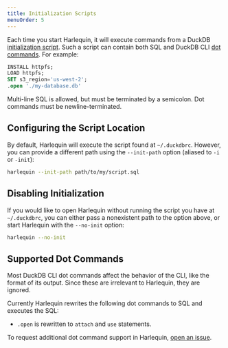 ```yaml
---
title: Initialization Scripts
menuOrder: 5
---
```


Each time you start Harlequin, it will execute commands from a DuckDB [initialization script](https://duckdb.org/docs/api/cli#configuring-the-cli). Such a script can contain both SQL and DuckDB CLI [dot commands](https://duckdb.org/docs/api/cli#special-commands-dot-commands). For example:

```sql
INSTALL httpfs;
LOAD httpfs;
SET s3_region='us-west-2';
.open './my-database.db'
```

Multi-line SQL is allowed, but must be terminated by a semicolon. Dot commands must be newline-terminated.

## Configuring the Script Location

By default, Harlequin will execute the script found at `~/.duckdbrc`. However, you can provide a different path using the `--init-path` option (aliased to `-i` or `-init`):

```bash
harlequin --init-path path/to/my/script.sql
```

## Disabling Initialization

If you would like to open Harlequin without running the script you have at `~/.duckdbrc`, you can either pass a nonexistent path to the option above, or start Harlequin with the `--no-init` option:

```bash
harlequin --no-init
```

## Supported Dot Commands

Most DuckDB CLI dot commands affect the behavior of the CLI, like the format of its output. Since these are irrelevant to Harlequin, they are ignored.

Currently Harlequin rewrites the following dot commands to SQL and executes the SQL:

- `.open` is rewritten to `attach` and `use` statements.

To request additional dot command support in Harlequin, [open an issue](https://github.com/tconbeer/harlequin/issues/new/choose).
